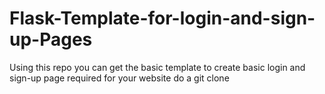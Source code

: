 # Flask-Template-for-login-and-sign-up-Pages
Using this repo you can get the basic template to create basic login and sign-up page required for your website
do a git clone 

